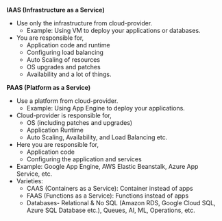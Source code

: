 **IAAS (Infrastructure as a Service)**

- Use only the infrastructure from cloud-provider.
  - Example: Using VM to deploy your applications or databases.
- You are responsible for,
  - Application code and runtime
  - Configuring load balancing
  - Auto Scaling of resources
  - OS upgrades and patches
  - Availability and a lot of things.

**PAAS (Platform as a Service)**

- Use a platform from cloud-provider.
  - Example: Using App Engine to deploy your applications.
- Cloud-provider is responsible for,
  - OS (including patches and upgrades)
  - Application Runtime
  - Auto Scaling, Availability, and Load Balancing etc.
- Here you are responsible for,
  - Application code
  - Configuring the application and services
- Example: Google App Engine, AWS Elastic Beanstalk, Azure App Service, etc.
- Varieties:
  - CAAS (Containers as a Service): Container instead of apps
  - FAAS (Functions as a Service): Functions instead of apps
  - Databases- Relational & No SQL (Amazon RDS, Google Cloud SQL, Azure SQL Database etc.), Queues, AI, ML, Operations, etc.

  